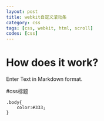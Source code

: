```yaml
---
layout: post
title: webkit自定义滚动条
category: css
tags: [css, webkit, html, scroll]
codes: [css]
---
```


# How does it work?

Enter Text in Markdown format.

#css标题


    .body{
    	color:#333;
    }